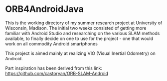 # ORB4AndroidJava
This is the working directory of my summer research project at University of Wisconsin, Madison.
The initial two weeks consisted of getting more familiar with Android Studio and researching on the various SLAM methods available, to finally decide on one to use for the project - one that would work on all commodity Android smartphones

This project is aimed mainly at realizing VIO (Visual Inertial Odometry) on Android.

Part inspiration has been derived from this link:
https://github.com/castoryan/ORB-SLAM-Android 
